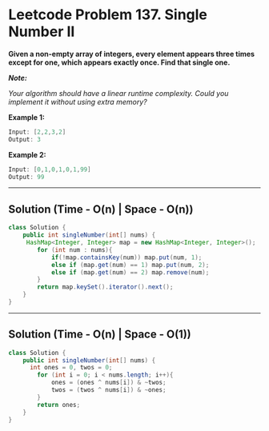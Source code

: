 # Leetcode Problem 137. Single Number II

**Given a non-empty array of integers, every element appears three times except for one, which appears exactly once. Find that single one.**

***Note:***

_Your algorithm should have a linear runtime complexity. Could you implement it without using extra memory?_

**Example 1:**

```java
Input: [2,2,3,2]
Output: 3
```

**Example 2:**

```java
Input: [0,1,0,1,0,1,99]
Output: 99
```
---

## Solution (Time - O(n) | Space - O(n))

```java
class Solution {
    public int singleNumber(int[] nums) {
     HashMap<Integer, Integer> map = new HashMap<Integer, Integer>();
        for (int num : nums){
            if(!map.containsKey(num)) map.put(num, 1);
            else if (map.get(num) == 1) map.put(num, 2);
            else if (map.get(num) == 2) map.remove(num);
        }
        return map.keySet().iterator().next();
    }
}
```

---

## Solution (Time - O(n) | Space - O(1))

```java
class Solution {
    public int singleNumber(int[] nums) {
      int ones = 0, twos = 0;
        for (int i = 0; i < nums.length; i++){
            ones = (ones ^ nums[i]) & ~twos;
            twos = (twos ^ nums[i]) & ~ones;
        }
        return ones;
    }
}
```
